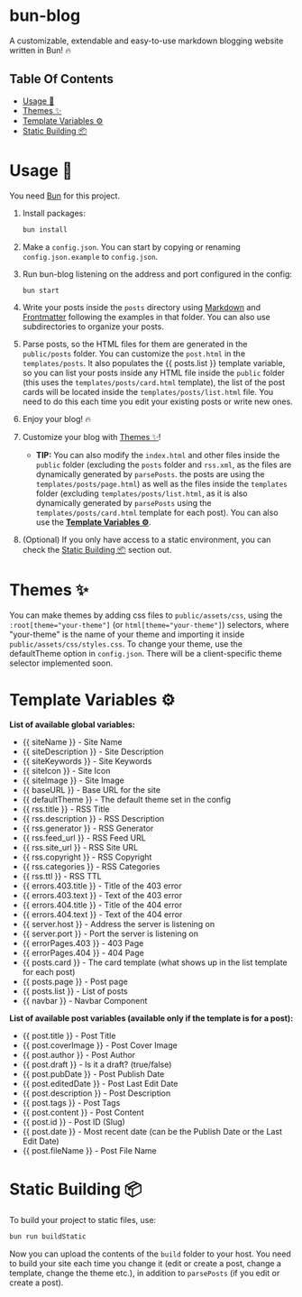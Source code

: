 # bun-blog

A customizable, extendable and easy-to-use markdown blogging website written in Bun! 🔥

## Table Of Contents
- [Usage 🔧](#usage-)
- [Themes ✨](#themes-)
- [Template Variables ⚙️](#template-variables-)
- [Static Building 📦](#static-building-)

# Usage 🔧

You need [Bun](https://bun.sh) for this project.

1. Install packages:
    ```bash
    bun install
    ```

2. Make a `config.json`. You can start by copying or renaming `config.json.example` to `config.json`.

3. Run bun-blog listening on the address and port configured in the config:
    ```bash
    bun start
    ```
4. Write your posts inside the `posts` directory using [Markdown](https://www.markdownguide.org/basic-syntax/) and [Frontmatter](https://jekyllrb.com/docs/front-matter/) following the examples in that folder. You can also use subdirectories to organize your posts.

5. Parse posts, so the HTML files for them are generated in the `public/posts` folder. You can customize the `post.html` in the `templates/posts`. It also populates the {{ posts.list }} template variable, so you can list your posts inside any HTML file inside the `public` folder (this uses the `templates/posts/card.html` template), the list of the post cards will be located inside the `templates/posts/list.html` file. You need to do this each time you edit your existing posts or write new ones.

6. Enjoy your blog! 🔥

7. Customize your blog with [Themes ✨](#themes-)!
    - **TIP:** You can also modify the `index.html` and other files inside the `public` folder (excluding the `posts` folder and `rss.xml`, as the files are dynamically generated by `parsePosts`. the posts are using the `templates/posts/page.html`) as well as the files inside the `templates` folder (excluding `templates/posts/list.html`, as it is also dynamically generated by `parsePosts` using the `templates/posts/card.html` template for each post). You can also use the **[Template Variables ⚙️](#template-variables-)**.

8. (Optional) If you only have access to a static environment, you can check the [Static Building 📦](#static-building-) section out.



# Themes ✨

You can make themes by adding css files to `public/assets/css`, using the `:root[theme="your-theme"]` (or `html[theme="your-theme"]`) selectors, where "your-theme" is the name of your theme and importing it inside `public/assets/css/styles.css`. To change your theme, use the defaultTheme option in `config.json`. There will be a client-specific theme selector implemented soon.

# Template Variables ⚙️

**List of available global variables:**
- {{ siteName }} - Site Name
- {{ siteDescription }} - Site Description
- {{ siteKeywords }} - Site Keywords
- {{ siteIcon }} - Site Icon
- {{ siteImage }} - Site Image
- {{ baseURL }} - Base URL for the site
- {{ defaultTheme }} - The default theme set in the config
- {{ rss.title }} - RSS Title
- {{ rss.description }} - RSS Description
- {{ rss.generator }} - RSS Generator
- {{ rss.feed_url }} - RSS Feed URL
- {{ rss.site_url }} - RSS Site URL
- {{ rss.copyright }} - RSS Copyright
- {{ rss.categories }} - RSS Categories
- {{ rss.ttl }} - RSS TTL
- {{ errors.403.title }} - Title of the 403 error
- {{ errors.403.text }} - Text of the 403 error
- {{ errors.404.title }} - Title of the 404 error
- {{ errors.404.text }} - Text of the 404 error
- {{ server.host }} - Address the server is listening on
- {{ server.port }} - Port the server is listening on
- {{ errorPages.403 }} - 403 Page
- {{ errorPages.404 }} - 404 Page
- {{ posts.card }} - The card template (what shows up in the list template for each post)
- {{ posts.page }} - Post page
- {{ posts.list }} - List of posts
- {{ navbar }} - Navbar Component

**List of available post variables (available only if the template is for a post):**
- {{ post.title }} - Post Title
- {{ post.coverImage }} - Post Cover Image
- {{ post.author }} - Post Author
- {{ post.draft }} - Is it a draft? (true/false)
- {{ post.pubDate }} - Post Publish Date
- {{ post.editedDate }} - Post Last Edit Date
- {{ post.description }} - Post Description
- {{ post.tags }} - Post Tags
- {{ post.content }} - Post Content
- {{ post.id }} - Post ID (Slug)
- {{ post.date }} - Most recent date (can be the Publish Date or the Last Edit Date)
- {{ post.fileName }} - Post File Name

# Static Building 📦

To build your project to static files, use:
```bash
bun run buildStatic
```

Now you can upload the contents of the `build` folder to your host. You need to build your site each time you change it (edit or create a post, change a template, change the theme etc.), in addition to `parsePosts` (if you edit or create a post).
